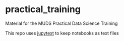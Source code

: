 # practical_training
Material for the MUDS Practical Data Science Training

This repo uses [jupytext](https://github.com/mwouts/jupytext) to keep
notebooks as text files
